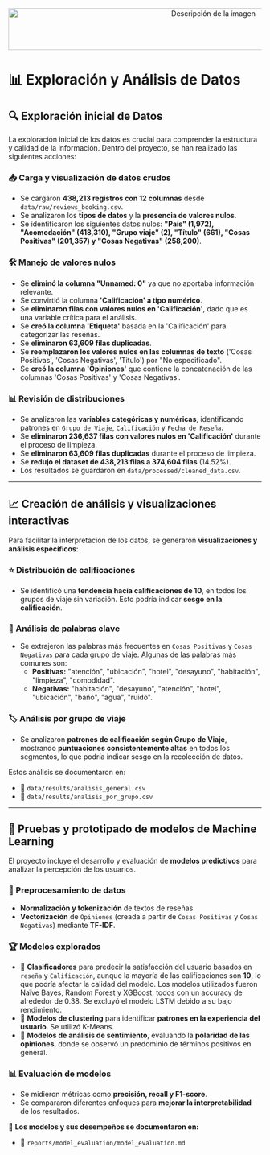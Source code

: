 <div style="text-align: center;">
<image src="../docs/images/encabezado.png" alt="Descripción de la imagen" width="800" height="83">
</div>

# 📊 Exploración y Análisis de Datos

## 🔍 Exploración inicial de Datos

La exploración inicial de los datos es crucial para comprender la estructura y calidad de la información. Dentro del proyecto, se han realizado las siguientes acciones:

### 📥 Carga y visualización de datos crudos

- Se cargaron **438,213 registros con 12 columnas** desde `data/raw/reviews_booking.csv`.
- Se analizaron los **tipos de datos** y la **presencia de valores nulos**.
- Se identificaron los siguientes datos nulos: **"País" (1,972), "Acomodación" (418,310), "Grupo viaje" (2), "Título" (661), "Cosas Positivas" (201,357) y "Cosas Negativas" (258,200)**.

### 🛠️ Manejo de valores nulos

- Se **eliminó la columna "Unnamed: 0"** ya que no aportaba información relevante.
- Se convirtió la columna **'Calificación' a tipo numérico**.
- Se **eliminaron filas con valores nulos en 'Calificación'**, dado que es una variable crítica para el análisis.
- Se **creó la columna 'Etiqueta'** basada en la 'Calificación' para categorizar las reseñas.
- Se **eliminaron 63,609 filas duplicadas**.
- Se **reemplazaron los valores nulos en las columnas de texto** ('Cosas Positivas', 'Cosas Negativas', 'Titulo') por "No especificado".
- Se **creó la columna 'Opiniones'** que contiene la concatenación de las columnas 'Cosas Positivas' y 'Cosas Negativas'.

### 📊 Revisión de distribuciones

- Se analizaron las **variables categóricas y numéricas**, identificando patrones en `Grupo de Viaje`, `Calificación` y `Fecha de Reseña`.
- Se **eliminaron 236,637 filas con valores nulos en 'Calificación'** durante el proceso de limpieza.
- Se **eliminaron 63,609 filas duplicadas** durante el proceso de limpieza.
- Se **redujo el dataset de 438,213 filas a 374,604 filas** (14.52%).
- Los resultados se guardaron en `data/processed/cleaned_data.csv`.

---

## 📈 Creación de análisis y visualizaciones interactivas

Para facilitar la interpretación de los datos, se generaron **visualizaciones y análisis específicos**:

### ⭐ Distribución de calificaciones

- Se identificó una **tendencia hacia calificaciones de 10**, en todos los grupos de viaje sin variación. Esto podría indicar **sesgo en la calificación**.

### 📝 Análisis de palabras clave

- Se extrajeron las palabras más frecuentes en `Cosas Positivas` y `Cosas Negativas` para cada grupo de viaje. Algunas de las palabras más comunes son:
    - **Positivas:** "atención", "ubicación", "hotel", "desayuno", "habitación", "limpieza", "comodidad".
    - **Negativas:** "habitación", "desayuno", "atención", "hotel", "ubicación", "baño", "agua", "ruido".

### 🏷️ Análisis por grupo de viaje

- Se analizaron **patrones de calificación según Grupo de Viaje**, mostrando **puntuaciones consistentemente altas** en todos los segmentos, lo que podría indicar sesgo en la recolección de datos.

Estos análisis se documentaron en:

- 📂 `data/results/analisis_general.csv`
- 📂 `data/results/analisis_por_grupo.csv`

---

## 🤖 Pruebas y prototipado de modelos de Machine Learning

El proyecto incluye el desarrollo y evaluación de **modelos predictivos** para analizar la percepción de los usuarios.

### 🔄 Preprocesamiento de datos

- **Normalización y tokenización** de textos de reseñas.
- **Vectorización** de `Opiniones` (creada a partir de `Cosas Positivas` y `Cosas Negativas`) mediante **TF-IDF**.

### 🏆 Modelos explorados

- 🔹 **Clasificadores** para predecir la satisfacción del usuario basados en `reseña` y `Calificación`, aunque la mayoría de las calificaciones son **10**, lo que podría afectar la calidad del modelo. Los modelos utilizados fueron Naïve Bayes, Random Forest y XGBoost, todos con un accuracy de alrededor de 0.38. Se excluyó el modelo LSTM debido a su bajo rendimiento.
- 🔹 **Modelos de clustering** para identificar **patrones en la experiencia del usuario**. Se utilizó K-Means.
- 🔹 **Modelos de análisis de sentimiento**, evaluando la **polaridad de las opiniones**, donde se observó un predominio de términos positivos en general.

### 📊 Evaluación de modelos

- Se midieron métricas como **precisión, recall y F1-score**.
- Se compararon diferentes enfoques para **mejorar la interpretabilidad** de los resultados.

📌 **Los modelos y sus desempeños se documentaron en:**
- 📂 `reports/model_evaluation/model_evaluation.md`